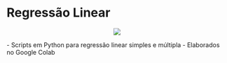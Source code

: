 # Regressão Linear
<p align="center">
<img src="http://img.shields.io/static/v1?label=STATUS&message=EM%20DESENVOLVIMENTO&color=GREEN&style=for-the-badge"/>
</p>
- Scripts em Python para regressão linear simples e múltipla
- Elaborados no Google Colab
